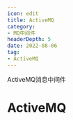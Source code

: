 ```yaml
---
icon: edit
title: ActiveMQ
category: 
- MQ中间件
headerDepth: 5
date: 2022-08-06
tag:
- ActiveMQ
---
```


ActiveMQ消息中间件

<!-- more -->

# ActiveMQ
